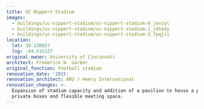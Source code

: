 ```yaml
---
title: UC Nippert Stadium
images:
  - buildings/uc-nippert-stadium/uc-nippert-stadium-0_jexzyl
  - buildings/uc-nippert-stadium/uc-nippert-stadium-1_i0tedy
  - buildings/uc-nippert-stadium/uc-nippert-stadium-2_fpqjii
location:
  lat: 39.130857
  lng: -84.515327
original_owner: University of Cincinnati
architect: Frederick W. Garber
original_function: Football stadium
renovation_date: '2015'
renovation_architect: ARO / Heery International
renovation_changes: >-
  Expansion of stadium capacity and addition of a pavilion to house a press box,
  private boxes and flexible meeting space.
---
```


